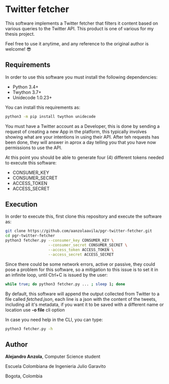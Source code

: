 # Twitter fetcher

This software implements a Twitter fetcher that filters it content based on various queries to the Twitter API.
This product is one of various for my thesis project. 

Feel free to use it anytime, and any reference to the original author is welcome! :sunglasses:

## Requirements
In order to use this software you must install the following dependencies:
* Python 3.4+
* Twython 3.7+
* Unidecode 1.0.23+

You can install this requirements as:
```bash
python3 -m pip install twython unidecode
```

You must have a Twitter account as a Developer, this is done by sending a request of creating a new App in the platform,
this typically involves showing what are your intentions in using their API. After teh requests has been done, they 
will answer in aprox a day telling you that you have now permissions to use the API.

At this point you should be able to generate four (4) different tokens needed to execute this software:
* CONSUMER_KEY
* CONSUMER_SECRET
* ACCESS_TOKEN
* ACCESS_SECRET

## Execution
In order to execute this, first clone this repository and execute the software as:

```bash
git clone https://github.com/aanzolaavila/pgr-twitter-fetcher.git
cd pgr-twitter-fetcher
python3 fetcher.py --consumer_key CONSUMER_KEY \
                   --consumer_secret CONSUMER_SECRET \
                   --access_token ACCESS_TOKEN \
                   --access_secret ACCESS_SECRET
```

Since there could be some network errors, active or passive, they could pose a problem for this software, so a mitigation to
this issue is to set it in an infinite loop, until Ctrl+C is issued by the user:
```bash
while true; do python3 fetcher.py ... ; sleep 1; done
```

By default, this software will append the output collected from Twitter to a file called *fetched.json*, each line is a json with the 
content of the tweets, including all it's metadata, if you want it to be saved with a different name or location use **-o file** 
cli option

In case you need help in the CLI, you can type:
```bash
python3 fetcher.py -h
```

## Author
**Alejandro Anzola**, Computer Science student

Escuela Colombiana de Ingenieria Julio Garavito

Bogota, Colombia
